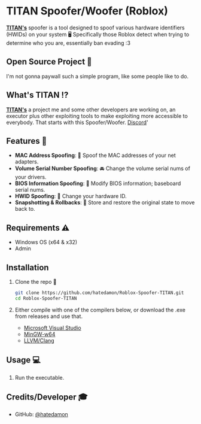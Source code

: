 # TITAN Spoofer/Woofer (Roblox)

**[TITAN's](https://discord.com/invite/yUWyvT9JyP)** spoofer is a tool designed to spoof various hardware identifiers (HWIDs) on your system 🖥️ Specifically those Roblox detect when trying to determine who you are, essentially ban evading :3

## Open Source Project 🔭

I'm not gonna paywall such a simple program, like some people like to do.

## What's TITAN ⁉️

**[TITAN's](https://discord.com/invite/yUWyvT9JyP)** a project me and some other developers are working on, an executor plus other exploiting tools to make exploiting more accessible to everybody. That starts with this Spoofer/Woofer. [Discord](https://discord.gg/ch6yngrRMz)'

## Features 💎

- **MAC Address Spoofing**: 🛜 Spoof the MAC addresses of your net adapters.
- **Volume Serial Number Spoofing**: 🚘 Change the volume serial nums of your drivers.
- **BIOS Information Spoofing**: 🔢 Modify BIOS information; baseboard serial nums.
- **HWID Spoofing**: 🪪 Change your hardware ID.
- **Snapshotting & Rollbacks**: 💫 Store and restore the original state to move back to.

## Requirements ⚠️

- Windows OS (x64 & x32)
- Admin

## Installation

1. Clone the repo 📂

    ```sh
    git clone https://github.com/hatedamon/Roblox-Spoofer-TITAN.git
    cd Roblox-Spoofer-TITAN
    ```

2. Either compile with one of the compilers below, or download the .exe from releases and use that.

    - [Microsoft Visual Studio](https://visualstudio.microsoft.com/vs/)
    - [MinGW-w64](http://mingw-w64.org/doku.php)
    - [LLVM/Clang](https://clang.llvm.org/)

## Usage 💻

1. Run the executable.

## Credits/Developer 🎓

- GitHub: [@hatedamon](https://github.com/hatedamon)
